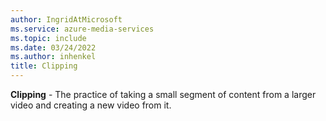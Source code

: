```yaml
---
author: IngridAtMicrosoft
ms.service: azure-media-services
ms.topic: include
ms.date: 03/24/2022
ms.author: inhenkel
title: Clipping
---
```


**Clipping** - The practice of taking a small segment of content from a larger video and creating a new video from it.
